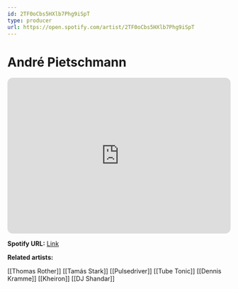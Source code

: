 ```yaml
---
id: 2TF0oCbs5HXlb7Phg9iSpT
type: producer
url: https://open.spotify.com/artist/2TF0oCbs5HXlb7Phg9iSpT
---
```

# André Pietschmann

<iframe style="border-radius:12px" src="https://open.spotify.com/embed/artist/2TF0oCbs5HXlb7Phg9iSpT" width="100%" height="352" frameBorder="0" allowfullscreen="" allow="autoplay; clipboard-write; encrypted-media; fullscreen; picture-in-picture" loading="lazy"></iframe>

**Spotify URL:** [Link](https://open.spotify.com/artist/2TF0oCbs5HXlb7Phg9iSpT)

**Related artists:**

[[Thomas Rother]]
[[Tamás Stark]]
[[Pulsedriver]]
[[Tube Tonic]]
[[Dennis Kramme]]
[[Kheiron]]
[[DJ Shandar]]
